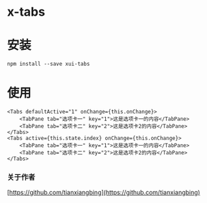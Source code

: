 # x-tabs
# 安装
```
npm install --save xui-tabs
```
# 使用
```
<Tabs defaultActive="1" onChange={this.onChange}>
    <TabPane tab="选项卡一" key="1">这是选项卡一的内容</TabPane>
    <TabPane tab="选项卡二" key="2">这是选项卡2的内容</TabPane>
</Tabs>
<Tabs active={this.state.index} onChange={this.onChange}>
    <TabPane tab="选项卡一" key="1">这是选项卡一的内容</TabPane>
    <TabPane tab="选项卡二" key="2">这是选项卡2的内容</TabPane>
</Tabs>
```
### 关于作者
[https://github.com/tianxiangbing](https://github.com/tianxiangbing)

